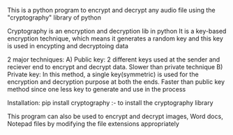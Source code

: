 This is a python program to encrypt and decrypt any audio file using the "cryptography" library of python

Cryptography is an encryption and decryption lib in python
It is a key-based encryption technique, 
which means it generates a random key and this key is used in encypting and decryptoing data

2 major techniques:
A) Public key: 2 different keys used at the sender and reciever end to encrypt and decrypt data. Slower than private technique
B) Private key: In this method, a single key(symmetric) is used for the encryption and decryption purpose at both the ends. 
Faster than public key method since one less key to generate and use in the process

Installation:
pip install cryptography :- to install the cryptography library

This program can also be used to encrypt and decrypt images, Word docs, Notepad files by modifying the file extensions appropriately
